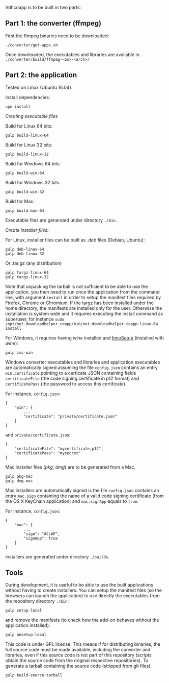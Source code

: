 
Vdhcoapp is to be built in two parts:

Part 1: the converter (ffmpeg)
---

First the ffmpeg binaries need to be downloaded:

```
./converter/get-apps.sh
```

Once downloaded, the executables and libraries are available in `./converter/build/ffmpeg-<os>-<arch>/`

Part 2: the application
---

Tested on Linux (Ubuntu 16.04).

Install dependencies: 

```
npm install
```

*Creating executable files*

Build for Linux 64 bits:
```
gulp build-linux-64
```
Build for Linux 32 bits:
```
gulp build-linux-32
```
Build for Windows 64 bits:
```
gulp build-win-64
```
Build for Windows 32 bits:
```
gulp build-win-32
```
Build for Mac:
```
gulp build-mac-64
```

Executable files are generated under directory `./bin`.

*Create installer files:*

For Linux, installer files can be built as .deb files (Debian, Ubuntu):
```
gulp deb-linux-64
gulp deb-linux-32
```

Or .tar.gz (any distribution)
```
gulp targz-linux-64
gulp targz-linux-32
```
Note that unpacking the tarball is not sufficient to be able to use the application, you then need to run once the application from the command line, with argument `install` in order to setup the manifest files required by Firefox, Chrome or Chromium. If the targz has been installed under the home directory, the manifests are installed only for the user. Otherwise the installation is system wide and it requires executing the install command as superuser, for instance `sudo /opt/net.downloadhelper.coapp/bin/net.downloadhelper.coapp-linux-64 install`

For Windows, it requires having *wine* installed and [InnoSetup](http://www.jrsoftware.org/isdl.php) (installed with *wine*):
```
gulp iss-win
```

Windows converter executables and libraries and application executables are automatically signed assuming the file `config.json` contains an entry `win.certificate` pointing to a certicate JSON containing fields `certificateFile` (the code signing certificate in p12 format) and `certificatePass` (the password to access this certificate). 

For instance, `config.json`:
```
{
	"win": {
		...
		"certificate": "private/certificate.json"
	}
}
```

and `private/certificate.json`:
```
{
	"certificateFile": "mycertificate.p12",
	"certificatePass": "mysecret"
}
```

Mac installer files (*pkg*, *dmg*) are to be generated from a Mac.
```
gulp pkg-mac
gulp dmg-mac
```

Mac installers are automatically signed is the file `config.json` contains an entry `mac.sign` containing the name of a valid code signing certificate (from the OS X KeyChain application) and `mac.signApp` equals to `true`.

For instance, `config.json`:
```
{
	"mac": {
		...
		"sign": "ACLAP",
		"signApp": true
	}
}
```

Installers are generated under directory `./builds`.

Tools
---

During development, it is useful to be able to use the built applications without having to create installers. You can setup the manifest files (so the browsers can launch the application) to use directly the executables from the repository directory `./bin`:
```
gulp setup-local
```
and remove the manifests (to check how the add-on behaves without the application installed):
```
gulp unsetup-local
```

This code is under GPL license. This means if for distributing binaries, the full source code must be made available, including the converter and libraries, even if this source code is not part of this repository (scripts obtain the source code from the original respective repositories). To generate a tarball containing the source code (stripped from git files):
```
gulp build-source-tarball
```


